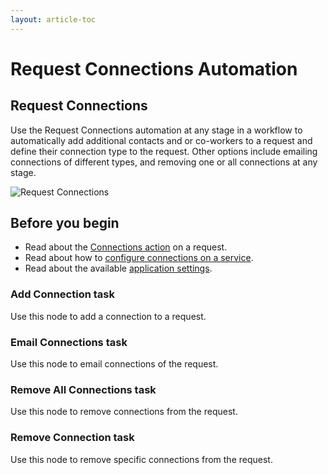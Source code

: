 ```yaml
---
layout: article-toc
---
```

# Request Connections Automation
## Request Connections
Use the Request Connections automation at any stage in a workflow to automatically add additional contacts and or co-workers to a request and define their connection type to the request. Other options include emailing connections of different types, and removing one or all connections at any stage.

![Request Connections](/_books/servicemanager-config/images/workflow-request-connections.png)

## Before you begin
* Read about the [Connections action](/servicemanager-user-guide/service-portfolio/requests/connection-action) on a request.
* Read about how to [configure connections on a service](/service-portfolio/services/service-connections).
* Read about the available [application settings](/servicemanager-config/advanced-tools-and-settings/application-settings#connections).


### Add Connection task
Use this node to add a connection to a request.
### Email Connections task
Use this node to email connections of the request.
### Remove All Connections task
Use this node to remove connections from the request.
### Remove Connection task
Use this node to remove specific connections from the request.